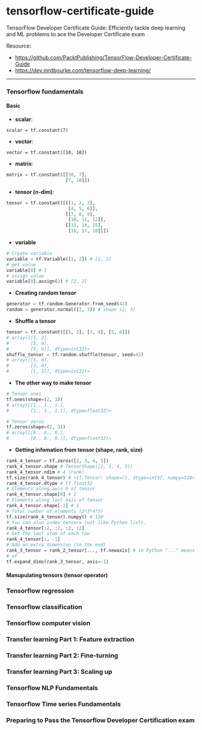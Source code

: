 # tensorflow-certificate-guide
TensorFlow Developer Certificate Guide: Efficiently tackle deep learning and ML problems to ace the Developer Certificate exam

Resource:
- https://github.com/PacktPublishing/TensorFlow-Developer-Certificate-Guide
- https://dev.mrdbourke.com/tensorflow-deep-learning/

---

### Tensorflow fundamentals

#### Basic

- **scalar**:
```commandline
scalar = tf.constant(7)
```
- **vector**: 
```commandline
vector = tf.constant([10, 10])
```
- **matrix**: 
```python
matrix = tf.constant([[10, 7],
                      [7, 10]])
```
- **tensor (n-dim)**: 
```python
tensor = tf.constant([[[1, 2, 3],
                       [4, 5, 6]],
                      [[7, 8, 9],
                       [10, 11, 12]],
                      [[13, 14, 15],
                       [16, 17, 18]]])
```
- **variable**
```python
# Create variable
variable = tf.Variable([1, 2]) # [1, 2]
# get value
variable[0] # 1
# assign value
variable[0].assign(2) # [2, 2]
```
- **Creating random tensor**
```python
generator = tf.random.Generator.from_seed(42)
random = generator.normal([2, 3]) # shape (2, 3)
```

- **Shuffle a tensor**
```python
tensor = tf.constant([[1, 2], [3, 4], [5, 6]])
# array([[1, 2],
#        [3, 4],
#        [5, 6]], dtype=int32)>
shuffle_tensor = tf.random.shuffle(tensor, seed=42)
# array([[5, 6],
#        [3, 4],
#        [1, 2]], dtype=int32)>
```
- **The other way to make tensor**
```python
# Tensor ones
tf.ones(shape=(2, 3))
# array([[1., 1., 1.],
#        [1., 1., 1.]], dtype=float32)>

# Tensor zeros
tf.zeros(shape=(2, 3))
# array([[0., 0., 0.],
#        [0., 0., 0.]], dtype=float32)>

```
- **Getting infomation from tensor (shape, rank, size)**
```python
rank_4_tensor = tf.zeros([2, 3, 4, 5])
rank_4_tensor.shape # TensorShape([2, 3, 4, 5])
rank_4_tensor.ndim # 4 (rank)
tf.size(rank_4_tensor) # <tf.Tensor: shape=(), dtype=int32, numpy=120>
rank_4_tensor.dtype # tf.float32
# Elements along axis 0 of tensor
rank_4_tensor.shape[0] # 2
# Elements along last axis of tensor
rank_4_tensor.shape[-1] # 5
# Total number of elements (2*3*4*5)
tf.size(rank_4_tensor).numpy() # 120
# You can also index tensors just like Python lists.
rank_4_tensor[:2, :2, :2, :2]
# Get the last item of each row
rank_4_tensor[:, -1]
# Add an extra dimension (to the end)
rank_3_tensor = rank_2_tensor[..., tf.newaxis] # in Python "..." means "all dimensions prior to"
# of
tf.expand_dims(rank_3_tensor, axis=-1)
```

#### Manupulating tensors (tensor operator)


### Tensorflow regression

### Tensorflow classification

### Tensorflow computer vision

### Transfer learning Part 1: Feature extraction

### Transfer learning Part 2: Fine-turning

### Transfer learning Part 3: Scaling up

### Tensorflow NLP Fundamentals

### Tensorflow Time series Fundamentals

### Preparing to Pass the Tensorflow Developer Certification exam
